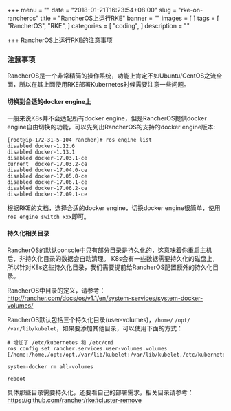 +++
menu = ""
date = "2018-01-21T16:23:54+08:00"
slug = "rke-on-rancheros"
title = "RancherOS上运行RKE"
banner = ""
images = [
]
tags = [
    "RancherOS",
    "RKE",
]
categories = [
    "coding",
]
description = ""

+++
RancherOS上运行RKE的注意事项
<!--more-->
### 注意事项
RancherOS是一个非常精简的操作系统，功能上肯定不如Ubuntu/CentOS之流全面，所以在其上面使用RKE部署Kubernetes时候需要注意一些问题。

#### 切换到合适的docker engine上
一般来说K8s并不会适配所有docker engine，但是RancherOS提供docker engine自由切换的功能，可以先列出RancherOS的支持的docker engine版本:

```
[root@ip-172-31-5-104 rancher]# ros engine list
disabled docker-1.12.6
disabled docker-1.13.1
disabled docker-17.03.1-ce
current  docker-17.03.2-ce
disabled docker-17.04.0-ce
disabled docker-17.05.0-ce
disabled docker-17.06.1-ce
disabled docker-17.06.2-ce
disabled docker-17.09.1-ce
```

根据RKE的文档，选择合适的docker engine，切换docker engine很简单，使用`ros engine switch xxx`即可。

#### 持久化相关目录
RancherOS的默认console中只有部分目录是持久化的，这意味着你重启主机后，非持久化目录的数据会自动清理。
K8s会有一些数据需要持久化的磁盘上，所以针对K8s这些持久化目录，我们需要提前给RancherOS配置额外的持久化目录。

RancherOS中目录的定义，请参考：http://rancher.com/docs/os/v1.1/en/system-services/system-docker-volumes/

RancherOS默认包括三个持久化目录(user-volumes)，`/home/` `/opt/` `/var/lib/kubelet`，如果要添加其他目录，可以使用下面的方式：

```
# 增加了 /etc/kubernetes 和 /etc/cni
ros config set rancher.services.user-volumes.volumes  [/home:/home,/opt:/opt,/var/lib/kubelet:/var/lib/kubelet,/etc/kubernetes:/etc/kubernetes,/etc/cni:/etc/cni]

system-docker rm all-volumes

reboot
```

具体那些目录需要持久化，还要看自己的部署需求，相关目录请参考：https://github.com/rancher/rke#cluster-remove

